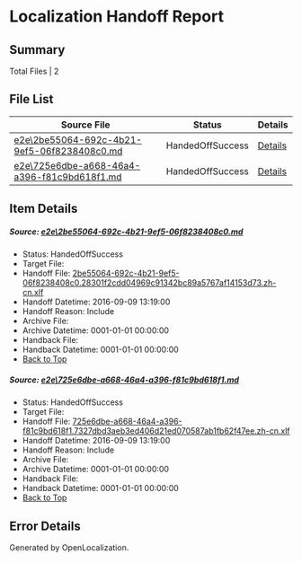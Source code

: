 # <a name='report-top'></a> Localization Handoff Report

## Summary
 Total Files | 2

## File List
 Source File | Status | Details 
 ----------- | ------ | ------- 
 [e2e\2be55064-692c-4b21-9ef5-06f8238408c0.md](https://github.com/OpenLocalizationTestOrg/ol-test0/blob/5d86af8c8d19ead65f7747d5292e0be6bb130958/e2e/2be55064-692c-4b21-9ef5-06f8238408c0.md) | HandedOffSuccess | [Details](#af25d84a93b20658c4bfed7a5822c7e11560f1011)
 [e2e\725e6dbe-a668-46a4-a396-f81c9bd618f1.md](https://github.com/OpenLocalizationTestOrg/ol-test0/blob/5d86af8c8d19ead65f7747d5292e0be6bb130958/e2e/725e6dbe-a668-46a4-a396-f81c9bd618f1.md) | HandedOffSuccess | [Details](#63bc55353240e740796191521779821d1560100f2)

## Item Details
##### <a name='af25d84a93b20658c4bfed7a5822c7e11560f1011'></a> Source: [e2e\2be55064-692c-4b21-9ef5-06f8238408c0.md](https://github.com/OpenLocalizationTestOrg/ol-test0/blob/5d86af8c8d19ead65f7747d5292e0be6bb130958/e2e/2be55064-692c-4b21-9ef5-06f8238408c0.md)
* Status: HandedOffSuccess
* Target File: 
* Handoff File: [2be55064-692c-4b21-9ef5-06f8238408c0.28301f2cdd04969c91342bc89a5767af14153d73.zh-cn.xlf](https://github.com/OpenLocalizationTestOrg/ol-test0-handoff/blob/652cc751110f827e89997866860afc861bfc2b6e/ol-handoff/OpenLocalizationTestOrg/ol-test0-zhcn/yuwzho/ht/2be55064-692c-4b21-9ef5-06f8238408c0.28301f2cdd04969c91342bc89a5767af14153d73.zh-cn.xlf)
* Handoff Datetime: 2016-09-09 13:19:00
* Handoff Reason: Include
* Archive File: 
* Archive Datetime: 0001-01-01 00:00:00
* Handback File: 
* Handback Datetime: 0001-01-01 00:00:00
* [Back to Top](#report-top)

##### <a name='63bc55353240e740796191521779821d1560100f2'></a> Source: [e2e\725e6dbe-a668-46a4-a396-f81c9bd618f1.md](https://github.com/OpenLocalizationTestOrg/ol-test0/blob/5d86af8c8d19ead65f7747d5292e0be6bb130958/e2e/725e6dbe-a668-46a4-a396-f81c9bd618f1.md)
* Status: HandedOffSuccess
* Target File: 
* Handoff File: [725e6dbe-a668-46a4-a396-f81c9bd618f1.7327dbd3aeb3ed406d21ed070587ab1fb62f47ee.zh-cn.xlf](https://github.com/OpenLocalizationTestOrg/ol-test0-handoff/blob/652cc751110f827e89997866860afc861bfc2b6e/ol-handoff/OpenLocalizationTestOrg/ol-test0-zhcn/yuwzho/ht/725e6dbe-a668-46a4-a396-f81c9bd618f1.7327dbd3aeb3ed406d21ed070587ab1fb62f47ee.zh-cn.xlf)
* Handoff Datetime: 2016-09-09 13:19:00
* Handoff Reason: Include
* Archive File: 
* Archive Datetime: 0001-01-01 00:00:00
* Handback File: 
* Handback Datetime: 0001-01-01 00:00:00
* [Back to Top](#report-top)


## Error Details

Generated by OpenLocalization.
